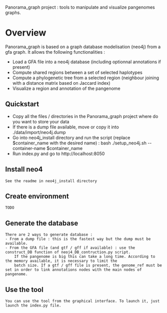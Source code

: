 Panorama_graph project : tools to manipulate and visualize pangenomes graphs.

# Overview
Panorama_graph is based on a graph database modelisation (neo4j) from a gfa graph.
It allows the following functionalities : 
- Load a GFA file into a neo4j database (including optionnal annotations if present)
- Compute shared regions between a set of selected haplotypes
- Compute a phylogenetic tree from a selected region (neighbour joining with a distance matrix based on Jaccard index)
- Visualize a region and annotation of the pangenome

## Quickstart
- Copy all the files / directories in the Panorama_graph project where do you want to store your data
- If there is a dump file available, move or copy it into ./data/import/neo4j.dump
- Go into neo4j_install directory and run the script (replace $container_name with the desired name) : bash ./setup_neo4j.sh --container-name $container_name
- Run index.py and go to http://localhost:8050

## Install neo4
    See the readme in neo4j_install directory

## Create environment
    TODO

## Generate the database
    There are 2 ways to generate database :
    - From a dump file : this is the fastest way but the dump must be available.
    - From the GFA file (and gtf / gff if available) : use the construct_DB function of neoj4_DB_contruction.py script. 
        If the pangenome is big this can take a long time. According to the memory available, it is necessary to limit the 
        batch size. If a gtf / gff file is present, the genome_ref must be set in order to link annotations nodes with the main nodes of pangenome.

## Use the tool
    You can use the tool from the graphical interface. To launch it, just launch the index.py file.